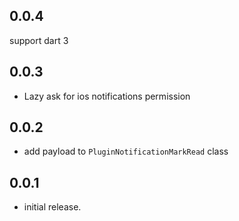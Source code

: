 ## 0.0.4

support dart 3

## 0.0.3

* Lazy ask for ios notifications permission

## 0.0.2

* add payload to ```PluginNotificationMarkRead``` class

## 0.0.1

* initial release.
